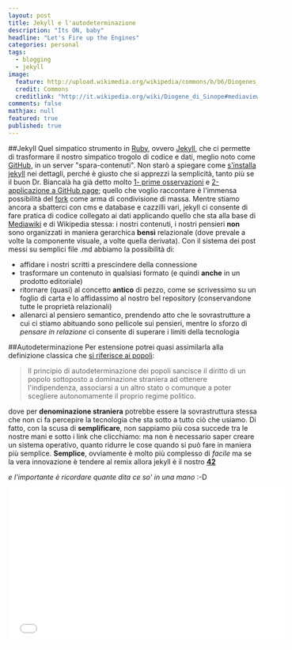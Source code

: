 ```yaml
---
layout: post
title: Jekyll e l'autodeterminazione
description: "Its ON, baby"
headline: "Let's Fire up the Engines"
categories: personal
tags: 
  - blogging
  - jekyll
image: 
  feature: http://upload.wikimedia.org/wikipedia/commons/b/b6/Diogenes_looking_for_a_man_-_attributed_to_JHW_Tischbein.jpg
  credit: Commons
  creditlink: "http://it.wikipedia.org/wiki/Diogene_di_Sinope#mediaviewer/File:Diogenes_looking_for_a_man_-_attributed_to_JHW_Tischbein.jpg"
comments: false
mathjax: null
featured: true
published: true
---
```

##Jekyll
Quel simpatico strumento in [Ruby](https://www.ruby-lang.org/it/), ovvero [Jekyll](http://jekyllrb.com/), che ci permette di trasformare il nostro simpatico trogolo di codice e dati, meglio noto come [GitHub](https://github.com/lucacorsato), in un server "spara-contenuti".
Non starò a spiegare come [s'installa jekyll](http://jekyllrb.com/docs/installation/) nei dettagli, perché è giusto che si apprezzi la semplicità, tanto più se il buon Dr. Biancalà ha già detto molto [1- prime osservazioni](http://dottorblaster.it/2014/09/addio-wordpress-benvenuto-jekyll/) e [2-applicazione a GitHub page](http://dottorblaster.it/2014/09/jekyll-github-pages-impostare-dominio/); quello che voglio raccontare è l'immensa possibilità del [fork](http://it.wikipedia.org/wiki/Fork_%28sviluppo_software%29) come arma di condivisione di massa.
Mentre stiamo ancora a sbatterci con cms e database e cazzilli vari, jekyll ci consente di fare pratica di codice collegato ai dati applicando quello che sta alla base di [Mediawiki](https://www.mediawiki.org/wiki/MediaWiki) e di Wikipedia stessa: i nostri contenuti, i nostri pensieri **non** sono organizzati in maniera gerarchica **bensì** relazionale (dove prevale a volte la componente visuale, a volte quella derivata).
Con il sistema dei post messi su semplici file .md abbiamo la possibilità di:

-  affidare i nostri scritti a prescindere della connessione
-  trasformare un contenuto in qualsiasi formato (e quindi **anche** in un prodotto editoriale)
-  ritornare (quasi) al concetto **antico** di pezzo, come se scrivessimo su un foglio di carta e lo affidassimo al nostro bel repository (conservandone tutte le proprietà relazionali)
-  allenarci al pensiero semantico, prendendo atto che le sovrastrutture a cui ci stiamo abituando sono pellicole sui pensieri, mentre lo sforzo di *pensare in relazione* ci consente di superare i limiti della tecnologia

##Autodeterminazione
Per estensione potrei quasi assimilarla alla definizione classica che [si riferisce ai popoli](http://it.wikipedia.org/wiki/Autodeterminazione_dei_popoli):
>Il principio di autodeterminazione dei popoli sancisce il diritto di un popolo sottoposto a dominazione straniera ad ottenere l'indipendenza, associarsi a un altro stato o comunque a poter scegliere autonomamente il proprio regime politico.

dove per **denominazione straniera** potrebbe essere la sovrastruttura stessa che non ci fa percepire la tecnologia che sta sotto a tutto ciò che usiamo. Di fatto, con la scusa di **semplificare**, non sappiamo più cosa succede tra le nostre mani e sotto i link che clicchiamo: ma non è necessario saper creare un sistema operativo, quanto ridurre le cose quando si può fare in maniera più semplice.
**Semplice**, ovviamente è molto più complesso di *facile* ma se la vera innovazione è tendere al remix allora jekyll è il nostro **[42](http://it.wikipedia.org/wiki/Risposta_alla_domanda_fondamentale_sulla_vita,_l%27universo_e_tutto_quanto)**

*e l'importante è ricordare quante dita ce so' in una mano* :-D

<iframe width="560" height="315" src="//www.youtube.com/embed/mCbUYPCMNfU" frameborder="0" allowfullscreen></iframe>
